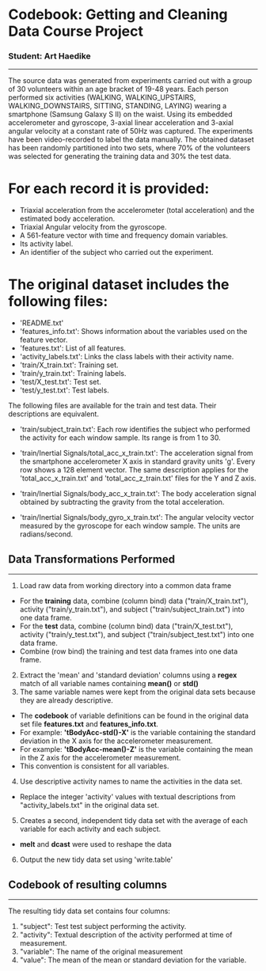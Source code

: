 
# Codebook:  Getting and Cleaning Data Course Project
### Student:  Art Haedike
---

The source data was generated from experiments carried out with a group of 30 volunteers within an age bracket of 19-48 years. Each person performed six activities (WALKING, WALKING_UPSTAIRS, WALKING_DOWNSTAIRS, SITTING, STANDING, LAYING) wearing a smartphone (Samsung Galaxy S II) on the waist. Using its embedded accelerometer and gyroscope, 3-axial linear acceleration and 3-axial angular velocity at a constant rate of 50Hz was captured. The experiments have been video-recorded to label the data manually. The obtained dataset has been randomly partitioned into two sets, where 70% of the volunteers was selected for generating the training data and 30% the test data.

For each record it is provided:
======================================

- Triaxial acceleration from the accelerometer (total acceleration) and the estimated body acceleration.
- Triaxial Angular velocity from the gyroscope.
- A 561-feature vector with time and frequency domain variables.
- Its activity label.
- An identifier of the subject who carried out the experiment.

The original dataset includes the following files:
=========================================

- 'README.txt'
- 'features_info.txt': Shows information about the variables used on the feature vector.
- 'features.txt': List of all features.
- 'activity_labels.txt': Links the class labels with their activity name.
- 'train/X_train.txt': Training set.
- 'train/y_train.txt': Training labels.
- 'test/X_test.txt': Test set.
- 'test/y_test.txt': Test labels.

The following files are available for the train and test data. Their descriptions are equivalent.

- 'train/subject_train.txt': Each row identifies the subject who performed the activity for each window sample. Its range is from 1 to 30.

- 'train/Inertial Signals/total_acc_x_train.txt': The acceleration signal from the smartphone accelerometer X axis in standard gravity units 'g'. Every row shows a 128 element vector. The same description applies for the 'total_acc_x_train.txt' and 'total_acc_z_train.txt' files for the Y and Z axis.

- 'train/Inertial Signals/body_acc_x_train.txt': The body acceleration signal obtained by subtracting the gravity from the total acceleration.

- 'train/Inertial Signals/body_gyro_x_train.txt': The angular velocity vector measured by the gyroscope for each window sample. The units are radians/second.

## Data Transformations Performed
---
1. Load raw data from working directory into a common data frame
  * For the **training** data, combine (column bind) data ("train/X_train.txt"), activity ("train/y_train.txt"), and subject ("train/subject_train.txt") into one data frame.
  * For the **test** data, combine (column bind) data ("train/X_test.txt"), activity ("train/y_test.txt"), and subject ("train/subject_test.txt") into one data frame.
  * Combine (row bind) the training and test data frames into one data frame.
2. Extract the 'mean' and 'standard deviation' columns using a **regex** match of all variable names containing **mean()** or **std()**
3. The same variable names were kept from the original data sets because they are already descriptive.  
  * The **codebook** of variable definitions can be found in the original data set file **features.txt** and **features_info.txt**.
  * For example: **'tBodyAcc-std()-X'** is the variable containing the standard deviation in the X axis for the accelerometer measurement.
  * For example: **'tBodyAcc-mean()-Z'** is the variable containing the mean in the Z axis for the accelerometer measurement.
  * This convention is consistent for all variables.
4. Use descriptive activity names to name the activities in the data set.  
  *  Replace the integer 'activity' values with textual descriptions from "activity_labels.txt" in the original data set.
5. Creates a second, independent tidy data set with the average of each variable for each activity and each subject.
  * **melt** and **dcast** were used to reshape the data
6.  Output the new tidy data set using 'write.table'

## Codebook of resulting columns
---
The resulting tidy data set contains four columns:
1.  "subject":  Test test subject performing the activity.
2.  "activity": Textual description of the activity performed at time of measurement.
3.  "variable":  The name of the original measurement
4.  "value":  The mean of the mean or standard deviation for the variable.
